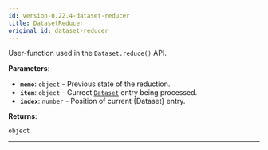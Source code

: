 ```yaml
---
id: version-0.22.4-dataset-reducer
title: DatasetReducer
original_id: dataset-reducer
---
```


<a name="datasetreducer"></a>

User-function used in the `Dataset.reduce()` API.

**Parameters**:

-   **`memo`**: `object` - Previous state of the reduction.
-   **`item`**: `object` - Currect [`Dataset`](../api/dataset) entry being processed.
-   **`index`**: `number` - Position of current {Dataset} entry.

**Returns**:

`object`

---
